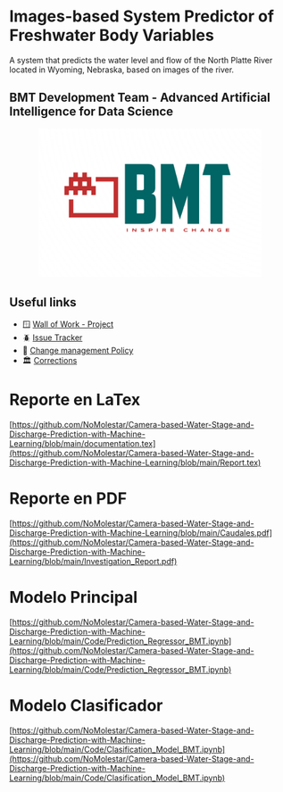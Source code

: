 
# Images-based System Predictor of Freshwater Body Variables
A system that predicts the water level and flow of the North Platte River located in Wyoming, Nebraska, based on images of the river.

## BMT Development Team - Advanced Artificial Intelligence for Data Science
<p align="center">
    <img src="https://github.com/NoMolestar/Driving-Behavior-IA/blob/main/.github/images/LogoBMT.PNG" alt="logo-bmt" width="400"/>
</p>

## Useful links
- 🪟 [Wall of Work - Project](https://github.com/users/NoMolestar/projects/1)
- 🪲 [Issue Tracker](https://github.com/NoMolestar/Driving-Behavior-IA/issues)
- 📑 [Change management Policy](.github/CONTRIBUTING.md)
- 🏛️ [Corrections](Corrections.md)

# Reporte en LaTex
[https://github.com/NoMolestar/Camera-based-Water-Stage-and-Discharge-Prediction-with-Machine-Learning/blob/main/documentation.tex](https://github.com/NoMolestar/Camera-based-Water-Stage-and-Discharge-Prediction-with-Machine-Learning/blob/main/Report.tex)

# Reporte en PDF
[https://github.com/NoMolestar/Camera-based-Water-Stage-and-Discharge-Prediction-with-Machine-Learning/blob/main/Caudales.pdf](https://github.com/NoMolestar/Camera-based-Water-Stage-and-Discharge-Prediction-with-Machine-Learning/blob/main/Investigation_Report.pdf)

# Modelo Principal
[https://github.com/NoMolestar/Camera-based-Water-Stage-and-Discharge-Prediction-with-Machine-Learning/blob/main/Code/Prediction_Regressor_BMT.ipynb](https://github.com/NoMolestar/Camera-based-Water-Stage-and-Discharge-Prediction-with-Machine-Learning/blob/main/Code/Prediction_Regressor_BMT.ipynb)

# Modelo Clasificador
[https://github.com/NoMolestar/Camera-based-Water-Stage-and-Discharge-Prediction-with-Machine-Learning/blob/main/Code/Clasification_Model_BMT.ipynb](https://github.com/NoMolestar/Camera-based-Water-Stage-and-Discharge-Prediction-with-Machine-Learning/blob/main/Code/Clasification_Model_BMT.ipynb)
